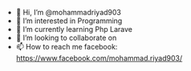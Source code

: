 - 👋 Hi, I’m @mohammadriyad903
- 👀 I’m interested in Programming
- 🌱 I’m currently learning Php Larave
- 💞️ I’m looking to collaborate on
- 📫 How to reach me facebook: https://www.facebook.com/mohammad.riyad903/

<!---
mohammadriyad903/mohammadriyad903 is a ✨ special ✨ repository because its `README.md` (this file) appears on your GitHub profile.
You can click the Preview link to take a look at your changes.
--->
